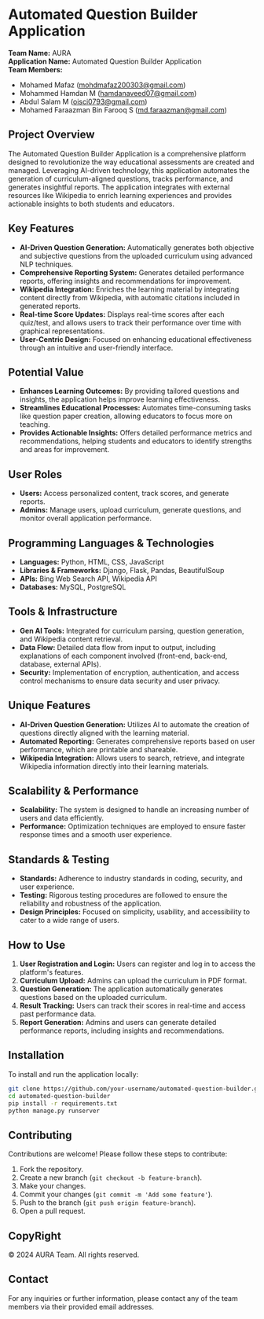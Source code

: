 
# Automated Question Builder Application

**Team Name:** AURA  
**Application Name:** Automated Question Builder Application  
**Team Members:**  
- Mohamed Mafaz ([mohdmafaz200303@gmail.com](mailto:mohdmafaz200303@gmail.com))
- Mohammed Hamdan M ([hamdanaveed07@gmail.com](mailto:hamdanaveed07@gmail.com))
- Abdul Salam M ([oisci0793@gmail.com](mailto:oisci0793@gmail.com))
- Mohamed Faraazman Bin Farooq S ([md.faraazman@gmail.com](mailto:md.faraazman@gmail.com))

## Project Overview

The Automated Question Builder Application is a comprehensive platform designed to revolutionize the way educational assessments are created and managed. Leveraging AI-driven technology, this application automates the generation of curriculum-aligned questions, tracks performance, and generates insightful reports. The application integrates with external resources like Wikipedia to enrich learning experiences and provides actionable insights to both students and educators.

## Key Features

- **AI-Driven Question Generation:** Automatically generates both objective and subjective questions from the uploaded curriculum using advanced NLP techniques.
- **Comprehensive Reporting System:** Generates detailed performance reports, offering insights and recommendations for improvement.
- **Wikipedia Integration:** Enriches the learning material by integrating content directly from Wikipedia, with automatic citations included in generated reports.
- **Real-time Score Updates:** Displays real-time scores after each quiz/test, and allows users to track their performance over time with graphical representations.
- **User-Centric Design:** Focused on enhancing educational effectiveness through an intuitive and user-friendly interface.

## Potential Value

- **Enhances Learning Outcomes:** By providing tailored questions and insights, the application helps improve learning effectiveness.
- **Streamlines Educational Processes:** Automates time-consuming tasks like question paper creation, allowing educators to focus more on teaching.
- **Provides Actionable Insights:** Offers detailed performance metrics and recommendations, helping students and educators to identify strengths and areas for improvement.

## User Roles

- **Users:** Access personalized content, track scores, and generate reports.
- **Admins:** Manage users, upload curriculum, generate questions, and monitor overall application performance.

## Programming Languages & Technologies

- **Languages:** Python, HTML, CSS, JavaScript
- **Libraries & Frameworks:** Django, Flask, Pandas, BeautifulSoup
- **APIs:** Bing Web Search API, Wikipedia API
- **Databases:** MySQL, PostgreSQL

## Tools & Infrastructure

- **Gen AI Tools:** Integrated for curriculum parsing, question generation, and Wikipedia content retrieval.
- **Data Flow:** Detailed data flow from input to output, including explanations of each component involved (front-end, back-end, database, external APIs).
- **Security:** Implementation of encryption, authentication, and access control mechanisms to ensure data security and user privacy.

## Unique Features

- **AI-Driven Question Generation:** Utilizes AI to automate the creation of questions directly aligned with the learning material.
- **Automated Reporting:** Generates comprehensive reports based on user performance, which are printable and shareable.
- **Wikipedia Integration:** Allows users to search, retrieve, and integrate Wikipedia information directly into their learning materials.

## Scalability & Performance

- **Scalability:** The system is designed to handle an increasing number of users and data efficiently.
- **Performance:** Optimization techniques are employed to ensure faster response times and a smooth user experience.

## Standards & Testing

- **Standards:** Adherence to industry standards in coding, security, and user experience.
- **Testing:** Rigorous testing procedures are followed to ensure the reliability and robustness of the application.
- **Design Principles:** Focused on simplicity, usability, and accessibility to cater to a wide range of users.

## How to Use

1. **User Registration and Login:** Users can register and log in to access the platform's features.
2. **Curriculum Upload:** Admins can upload the curriculum in PDF format.
3. **Question Generation:** The application automatically generates questions based on the uploaded curriculum.
4. **Result Tracking:** Users can track their scores in real-time and access past performance data.
5. **Report Generation:** Admins and users can generate detailed performance reports, including insights and recommendations.

## Installation

To install and run the application locally:

```bash
git clone https://github.com/your-username/automated-question-builder.git
cd automated-question-builder
pip install -r requirements.txt
python manage.py runserver
```

## Contributing

Contributions are welcome! Please follow these steps to contribute:

1. Fork the repository.
2. Create a new branch (`git checkout -b feature-branch`).
3. Make your changes.
4. Commit your changes (`git commit -m 'Add some feature'`).
5. Push to the branch (`git push origin feature-branch`).
6. Open a pull request.

## CopyRight
© 2024 AURA Team. All rights reserved.


## Contact
For any inquiries or further information, please contact any of the team members via their provided email addresses.
